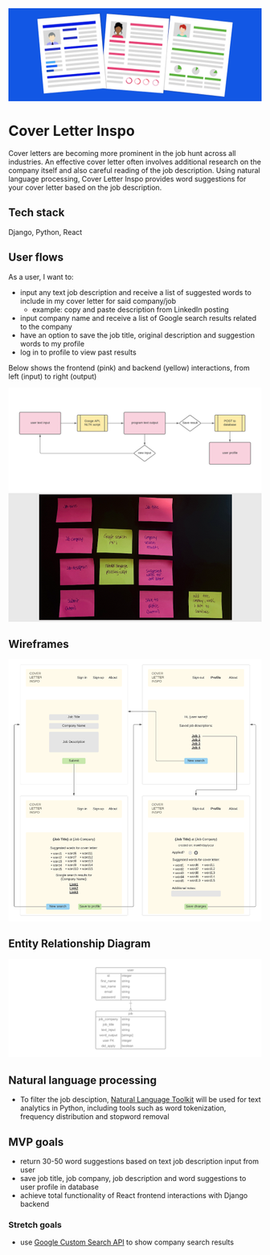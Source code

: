 <img alt="resumes" src="imgs/job.png">

# Cover Letter Inspo

Cover letters are becoming more prominent in the job hunt across all industries. An effective cover letter often involves additional research on the company itself and also careful reading of the job description. Using natural language processing, Cover Letter Inspo provides word suggestions for your cover letter based on the job description.

## Tech stack

Django, Python, React

## User flows

As a user, I want to:
- input any text job description and receive a list of suggested words to include in my cover letter for said company/job
  - example: copy and paste description from LinkedIn posting
- input company name and receive a list of Google search results related to the company
- have an option to save the job title, original description and suggestion words to my profile
- log in to profile to view past results

Below shows the frontend (pink) and backend (yellow) interactions, from left (input) to right (output)

<img alt="wireframes" src="imgs/wireframe.png">
<img alt="post its" src="imgs/notes.png">

## Wireframes

<img alt="site design" src="imgs/wireframes2.png">

## Entity Relationship Diagram

<img alt="erd" src="imgs/erd2.png">

## Natural language processing

- To filter the job desciption, [Natural Language Toolkit](https://www.nltk.org/) will be used for text analytics in Python, including tools such as word tokenization, frequency distribution and stopword removal


## MVP goals

- return 30-50 word suggestions based on text job description input from user
- save job title, job company, job description and word suggestions to user profile in database
- achieve total functionality of React frontend interactions with Django backend

### Stretch goals

- use [Google Custom Search API](https://developers.google.com/custom-search/v1/overview) to show company search results
